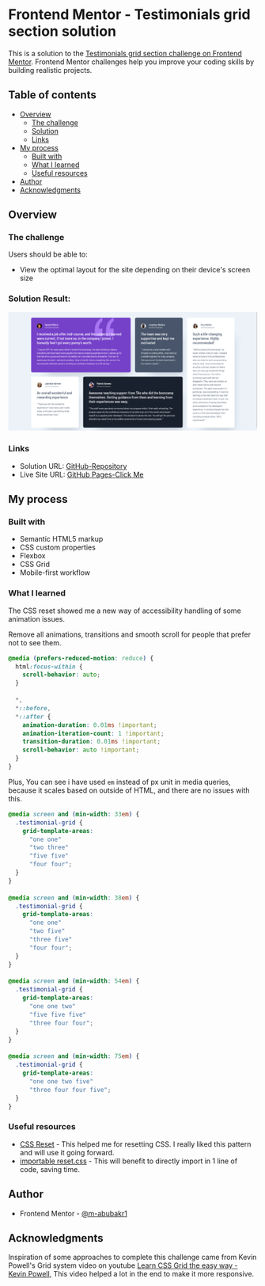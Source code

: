 # Frontend Mentor - Testimonials grid section solution

This is a solution to the [Testimonials grid section challenge on Frontend Mentor](https://www.frontendmentor.io/challenges/testimonials-grid-section-Nnw6J7Un7). Frontend Mentor challenges help you improve your coding skills by building realistic projects.

## Table of contents

- [Overview](#overview)
  - [The challenge](#the-challenge)
  - [Solution](#solution-result)
  - [Links](#links)
- [My process](#my-process)
  - [Built with](#built-with)
  - [What I learned](#what-i-learned)
  - [Useful resources](#useful-resources)
- [Author](#author)
- [Acknowledgments](#acknowledgments)

## Overview

### The challenge

Users should be able to:

- View the optimal layout for the site depending on their device's screen size

### Solution Result:

![Desktop version](./images/Results/desktop.png)

<!-- ![Tablet-1 version](./images/Results/tablet-1.png)
![Tablet-2 version](./images/Results/Tablet-2.png)
![Mobile-1 version](./images/Results/Mobile-1.png)
![Mobile-2 version](./images/Results/mobile-2.png) -->

### Links

- Solution URL: [GitHub-Repository](https://github.com/m-abubakr1/FEM-Testimonials-grid-section)
- Live Site URL: [GitHub Pages-Click Me](https://m-abubakr1.github.io/FEM-Testimonials-grid-section/)

## My process

### Built with

- Semantic HTML5 markup
- CSS custom properties
- Flexbox
- CSS Grid
- Mobile-first workflow

### What I learned

The CSS reset showed me a new way of accessibility handling of some animation issues.

Remove all animations, transitions and smooth scroll for people that prefer not to see them.

```css
@media (prefers-reduced-motion: reduce) {
  html:focus-within {
    scroll-behavior: auto;
  }

  *,
  *::before,
  *::after {
    animation-duration: 0.01ms !important;
    animation-iteration-count: 1 !important;
    transition-duration: 0.01ms !important;
    scroll-behavior: auto !important;
  }
}
```

Plus, You can see i have used `em` instead of px unit in media queries, because it scales based on outside of HTML, and there are no issues with this.

```css
@media screen and (min-width: 33em) {
  .testimonial-grid {
    grid-template-areas:
      "one one"
      "two three"
      "five five"
      "four four";
  }
}

@media screen and (min-width: 38em) {
  .testimonial-grid {
    grid-template-areas:
      "one one"
      "two five"
      "three five"
      "four four";
  }
}

@media screen and (min-width: 54em) {
  .testimonial-grid {
    grid-template-areas:
      "one one two"
      "five five five"
      "three four four";
  }
}

@media screen and (min-width: 75em) {
  .testimonial-grid {
    grid-template-areas:
      "one one two five"
      "three four four five";
  }
}
```

### Useful resources

- [CSS Reset](https://github.com/Lazzzer00/Best-CSS-Reset-2024) - This helped me for resetting CSS. I really liked this pattern and will use it going forward.
- [importable reset.css](https://github.com/mayank99/reset.css) - This will benefit to directly import in 1 line of code, saving time.

## Author

- Frontend Mentor - [@m-abubakr1](https://www.frontendmentor.io/profile/m-abubakr1)

## Acknowledgments

Inspiration of some approaches to complete this challenge came from Kevin Powell's Grid system video on youtube [Learn CSS Grid the easy way - Kevin Powell](https://www.youtube.com/watch?v=rg7Fvvl3taU), This video helped a lot in the end to make it more responsive.
